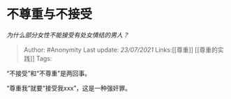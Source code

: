 # 不尊重与不接受
*为什么部分女性不能接受有处女情结的男人？*

> Author: #Anonymity
> Last update: *23/07/2021* 
> Links:[[尊重]] [[尊重的实践]]
> Tags:   



“不接受”和“不尊重”是两回事。

“尊重我”就要“接受我xxx”，这是一种强奸罪。



